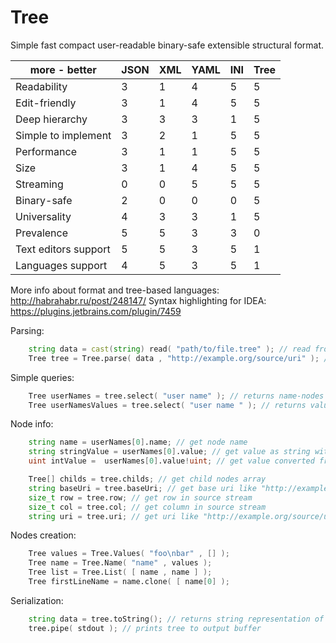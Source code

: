 # Tree
Simple fast compact user-readable binary-safe extensible structural format.

more - better                      | JSON | XML | YAML | INI | Tree
-----------------------------------|------|-----|------|-----|-----
Readability                        |  3   |  1  |  4   |  5  |  5
Edit-friendly                      |  3   |  1  |  4   |  5  |  5
Deep hierarchy                     |  3   |  3  |  3   |  1  |  5
Simple to implement                |  3   |  2  |  1   |  5  |  5
Performance                        |  3   |  1  |  1   |  5  |  5
Size                               |  3   |  1  |  4   |  5  |  5
Streaming                          |  0   |  0  |  5   |  5  |  5
Binary-safe                        |  2   |  0  |  0   |  0  |  5
Universality                       |  4   |  3  |  3   |  1  |  5
Prevalence                         |  5   |  5  |  3   |  3  |  0
Text editors support               |  5   |  5  |  3   |  5  |  1
Languages support                  |  4   |  5  |  3   |  5  |  1

More info about format and tree-based languages: http://habrahabr.ru/post/248147/
Syntax highlighting for IDEA: https://plugins.jetbrains.com/plugin/7459

Parsing:
```d
    string data = cast(string) read( "path/to/file.tree" ); // read from file
    Tree tree = Tree.parse( data , "http://example.org/source/uri" ); // parse to tree
```

Simple queries:
```d
    Tree userNames = tree.select( "user name" ); // returns name-nodes
    Tree userNamesValues = tree.select( "user name " ); // returns value-nodes
```

Node info:
```d
    string name = userNames[0].name; // get node name
    string stringValue = userNames[0].value; // get value as string with "\n" as delimiter
    uint intValue =  userNames[0].value!uint; // get value converted from string to another type

    Tree[] childs = tree.childs; // get child nodes array
    string baseUri = tree.baseUri; // get base uri like "http://example.org/source/uri"
    size_t row = tree.row; // get row in source stream
    size_t col = tree.col; // get column in source stream
    string uri = tree.uri; // get uri like "http://example.org/source/uri#3:2"
```

Nodes creation:
```d
	Tree values = Tree.Values( "foo\nbar" , [] );
	Tree name = Tree.Name( "name" , values );
	Tree list = Tree.List( [ name , name ] );
	Tree firstLineName = name.clone( [ name[0] );
```

Serialization:
```d
    string data = tree.toString(); // returns string representation of tree
    tree.pipe( stdout ); // prints tree to output buffer
```
